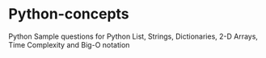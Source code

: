 # Python-concepts
Python Sample questions for Python List, Strings, Dictionaries, 2-D Arrays, Time Complexity and Big-O notation
